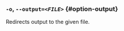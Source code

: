 ### `-o`, <code>--output=<em>&lt;FILE&gt;</em></code> {#option-output}

Redirects output to the given file. 
